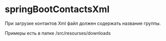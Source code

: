 # springBootContactsXml

При загрузке контактов Xml файл должен содержать название группы.

Примеры есть в папке /src/resourses/downloads
